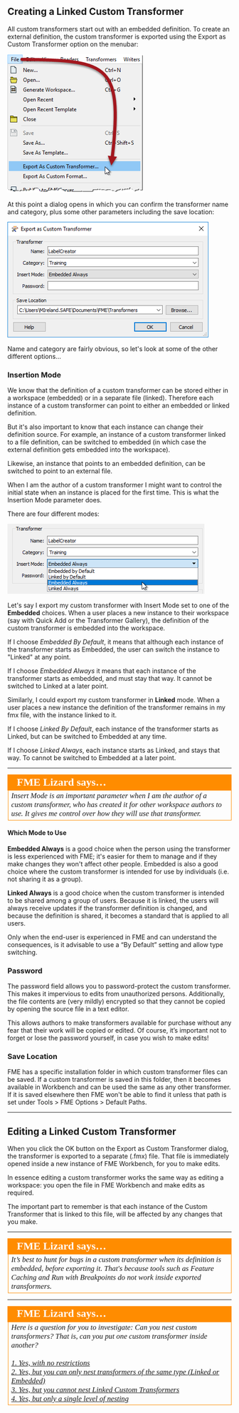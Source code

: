## Creating a Linked Custom Transformer ##

All custom transformers start out with an embedded definition. To create an external definition, the custom transformer is exported using the Export as Custom Transformer option on the menubar:

![](./Images/Img5.035.CustomTransformerExport.png)

At this point a dialog opens in which you can confirm the transformer name and category, plus some other parameters including the save location:

![](./Images/Img5.036.CustomTransformerExportDialog.png)

Name and category are fairly obvious, so let's look at some of the other different options...


### Insertion Mode ###

We know that the definition of a custom transformer can be stored either in a workspace (embedded) or in a separate file (linked). Therefore each instance of a custom transformer can point to either an embedded or linked definition.

But it's also important to know that each instance can change their definition source. For example, an instance of a custom transformer linked to a file definition, can be switched to embedded (in which case the external definition gets embedded into the workspace). 

Likewise, an instance that points to an embedded definition, can be switched to point to an external file.

When I am the author of a custom transformer I might want to control the initial state when an instance is placed for the first time. This is what the Insertion Mode parameter does.

There are four different modes:

![](./Images/Img5.037.CustomTransformerExportDialogModes.png)

Let's say I export my custom transformer with Insert Mode set to one of the **Embedded** choices. When a user places a new instance to their workspace (say with Quick Add or the Transformer Gallery), the definition of the custom transformer is embedded into the workspace.  

If I choose *Embedded By Default*, it means that although each instance of the transformer starts as Embedded, the user can switch the instance to "Linked" at any point.

If I choose *Embedded Always* it means that each instance of the transformer starts as embedded, and must stay that way. It cannot be switched to Linked at a later point. 

Similarly, I could export my custom transformer in **Linked** mode. When a user places a new instance the definition of the transformer remains in my fmx file, with the instance linked to it. 

If I choose *Linked By Default*, each instance of the transformer starts as Linked, but can be switched to Embedded at any time.

If I choose *Linked Always*, each instance starts as Linked, and stays that way. To cannot be switched to Embedded at a later point.

---

<table style="border-spacing: 0px">
<tr>
<td style="vertical-align:middle;background-color:darkorange;border: 2px solid darkorange">
<i class="fa fa-quote-left fa-lg fa-pull-left fa-fw" style="color:white;padding-right: 12px;vertical-align:text-top"></i>
<span style="color:white;font-size:x-large;font-weight: bold;font-family:serif">FME Lizard says…</span>
</td>
</tr>

<tr>
<td style="border: 1px solid darkorange">
<span style="font-family:serif; font-style:italic; font-size:larger">
Insert Mode is an important parameter when I am the author of a custom transformer, who has created it for other workspace authors to use. It gives me control over how they will use that transformer.
</span>
</td>
</tr>
</table>

#### Which Mode to Use ####

**Embedded Always** is a good choice when the person using the transformer is less experienced with FME; it's easier for them to manage and if they make changes they won't affect other people. Embedded is also a good choice where the custom transformer is intended for use by individuals (i.e. not sharing it as a group).

**Linked Always** is a good choice when the custom transformer is intended to be shared among a group of users. Because it is linked, the users will always receive updates if the transformer definition is changed, and because the definition is shared, it becomes a standard that is applied to all users. 

Only when the end-user is experienced in FME and can understand the consequences, is it advisable to use a “By Default” setting and allow type switching.

### Password ###

The password field allows you to password-protect the custom transformer. This makes it impervious to edits from unauthorized persons. Additionally, the file contents are (very mildly) encrypted so that they cannot be copied by opening the source file in a text editor.

This allows authors to make transformers available for purchase without any fear that their work will be copied or edited. Of course, it’s important not to forget or lose the password yourself, in case you wish to make edits!

### Save Location ###

FME has a specific installation folder in which custom transformer files can be saved. If a custom transformer is saved in this folder, then it becomes available in Workbench and can be used the same as any other transformer. If it is saved elsewhere then FME won't be able to find it unless that path is set under Tools > FME Options > Default Paths.

---

## Editing a Linked Custom Transformer ##

When you click the OK button on the Export as Custom Transformer dialog, the transformer is exported to a separate (.fmx) file. That file is immediately opened inside a new instance of FME Workbench, for you to make edits. 

In essence editing a custom transformer works the same way as editing a workspace: you open the file in FME Workbench and make edits as required. 

The important part to remember is that each instance of the Custom Transformer that is linked to this file, will be affected by any changes that you make.

---

<table style="border-spacing: 0px">
<tr>
<td style="vertical-align:middle;background-color:darkorange;border: 2px solid darkorange">
<i class="fa fa-quote-left fa-lg fa-pull-left fa-fw" style="color:white;padding-right: 12px;vertical-align:text-top"></i>
<span style="color:white;font-size:x-large;font-weight: bold;font-family:serif">FME Lizard says…</span>
</td>
</tr>

<tr>
<td style="border: 1px solid darkorange">
<span style="font-family:serif; font-style:italic; font-size:larger">
It’s best to hunt for bugs in a custom transformer when its definition is embedded, before exporting it. That's because tools such as Feature Caching and Run with Breakpoints do not work inside exported transformers.
</span>
</td>
</tr>
</table>

---

<table style="border-spacing: 0px">
<tr>
<td style="vertical-align:middle;background-color:darkorange;border: 2px solid darkorange">
<i class="fa fa-quote-left fa-lg fa-pull-left fa-fw" style="color:white;padding-right: 12px;vertical-align:text-top"></i>
<span style="color:white;font-size:x-large;font-weight: bold;font-family:serif">FME Lizard says…</span>
</td>
</tr>

<tr>
<td style="border: 1px solid darkorange">
<span style="font-family:serif; font-style:italic; font-size:larger">
Here is a question for you to investigate: Can you nest custom transformers? That is, can you put one custom transformer inside another?
<br><br><a href="http://52.73.3.37/fmedatastreaming/Manual/QAResponse2017.fmw?chapter=13&question=5&answer=1&DestDataset_TEXTLINE=C%3A%5CFMEOutput%5CQAResponse.html">1. Yes, with no restrictions</a>
<br><a href="http://52.73.3.37/fmedatastreaming/Manual/QAResponse2017.fmw?chapter=13&question=5&answer=2&DestDataset_TEXTLINE=C%3A%5CFMEOutput%5CQAResponse.html">2. Yes, but you can only nest transformers of the same type (Linked or Embedded)</a>
<br><a href="http://52.73.3.37/fmedatastreaming/Manual/QAResponse2017.fmw?chapter=13&question=5&answer=3&DestDataset_TEXTLINE=C%3A%5CFMEOutput%5CQAResponse.html">3. Yes, but you cannot nest Linked Custom Transformers</a>
<br><a href="http://52.73.3.37/fmedatastreaming/Manual/QAResponse2017.fmw?chapter=13&question=5&answer=4&DestDataset_TEXTLINE=C%3A%5CFMEOutput%5CQAResponse.html">4. Yes, but only a single level of nesting</a>
</span>
</td>
</tr>
</table>